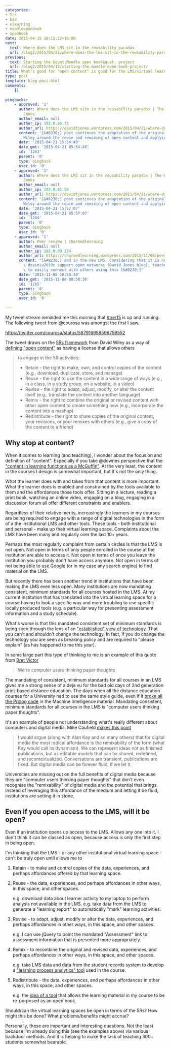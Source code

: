 ```yaml
---
categories:
- 5rs
- bad
- elearning
- moodleopenbook
- openbook
date: 2015-04-15 10:15:12+10:00
next:
  text: Where does the LMS sit in the reusability paradox
  url: /blog2/2015/04/21/where-does-the-lms-sit-in-the-reusability-paradox/
previous:
  text: Starting the &quot;Moodle open book&quot; project
  url: /blog2/2015/04/13/starting-the-moodle-open-book-project/
title: What's good for "open content" is good for the LMS/virtual learning space?
type: post
template: blog-post.html
comments:
    []
    
pingbacks:
    - approved: '1'
      author: Where does the LMS site in the reusability paradox | The Weblog of (a) David
        Jones
      author_email: null
      author_ip: 192.0.86.73
      author_url: https://davidtjones.wordpress.com/2015/04/21/where-does-the-lms-site-in-the-reusability-paradox/
      content: '[&#8230;] post continues the adaptation of the original work of David
        Wiley around the reuse and remixing of open content and applying that [&#8230;]'
      date: '2015-04-21 15:54:49'
      date_gmt: '2015-04-21 05:54:49'
      id: '1263'
      parent: '0'
      type: pingback
      user_id: '0'
    - approved: '1'
      author: Where does the LMS sit in the reusability paradox | The Weblog of (a) David
        Jones
      author_email: null
      author_ip: 192.0.81.50
      author_url: https://davidtjones.wordpress.com/2015/04/21/where-does-the-lms-sit-in-the-reusability-paradox/
      content: '[&#8230;] post continues the adaptation of the original work of David
        Wiley around the reuse and remixing of open content and applying that [&#8230;]'
      date: '2015-04-21 15:57:07'
      date_gmt: '2015-04-21 05:57:07'
      id: '1264'
      parent: '0'
      type: pingback
      user_id: '0'
    - approved: '1'
      author: Peer review | charmedlearning
      author_email: null
      author_ip: 192.0.99.224
      author_url: https://charmedlearning.wordpress.com/2015/11/08/peer-review/
      content: "[&#8230;] and in the new LMS. Considering that it is new and that an LMS\
        \ doesn\u2019t support open networks (David Jones blog), teachers have been unable\
        \ to easily connect with others using this [&#8230;]"
      date: '2015-11-08 10:58:30'
      date_gmt: '2015-11-08 00:58:30'
      id: '1265'
      parent: '0'
      type: pingback
      user_id: '0'
    
---
```

My tweet stream reminded me this morning that [#oer15](https://oer15.oerconf.org/) is up and running. The following tweet from @courosa was amongst the first I saw.

https://twitter.com/courosa/status/587916958596759552

The tweet draws on the [5Rs framework](http://opencontent.org/blog/archives/3221) from David Wiley as a way of [defining "open content"](http://www.opencontent.org/definition/) as having a license that allows others

> to engage in the 5R activities:
> 
> - Retain - the right to make, own, and control copies of the content (e.g., download, duplicate, store, and manage)
> - Reuse - the right to use the content in a wide range of ways (e.g., in a class, in a study group, on a website, in a video)
> - Revise - the right to adapt, adjust, modify, or alter the content itself (e.g., translate the content into another language)
> - Remix - the right to combine the original or revised content with other open content to create something new (e.g., incorporate the content into a mashup)
> - Redistribute - the right to share copies of the original content, your revisions, or your remixes with others (e.g., give a copy of the content to a friend)

## Why stop at content?

When it comes to learning (and teaching), I wonder about the focus on and definition of "content". Especially if you take @downes perspective that the ["content in learning functions as a McGuffin"](http://www.downes.ca/post/60797). At the very least, the content in the courses I design is somewhat important, but it's not the only thing.

What the learner does with and takes from that content is more important. What the learner does is enabled and constrained by the tools available to them and the affordances those tools offer. Sitting in a lecture, reading a print book, watching an online video, engaging on a blog, engaging in a discussion forum all offer different constraints and enablers.

Regardless of their relative merits, increasingly the learners in my courses are being required to engage with a range of digital technologies in the form of a the institutional LMS and other tools. These tools - both institutional and personal - make up their virtual learning space. Complaints about the LMS have been many and regularly over the last 10+ years.

Perhaps the most regularly complaint from certain circles is that the LMS is not open. Not open in terms of only people enrolled in the course at the institution are able to access it. Not open in terms of once you leave the institution you probably don't have access anymore. Not open in terms of not being able to use Google (or in my case any search engine) to find material on the LMS.

But recently there has been another trend in institutions that have been making the LMS even less open. Many institutions are now mandating consistent, minimum standards for all courses hosted in the LMS. At my current institution that has translated into the virtual learning space for a course having to look a specific way and more troubling to use specific locally produced tools (e.g. a particular way for presenting assessment information and a study schedule).

What's worse is that this mandated consistent set of minimum standards is being seen through the lens of an ["established" view of technology](/blog2/2014/09/21/breaking-bad-to-bridge-the-realityrhetoric-chasm/#affordances). That you can't and shouldn't change the technology. In fact, if you do change the technology you are seen as breaking policy and are required to "please explain" (as has happened to me this year).

In some large part this type of thinking to me is an example of this quote from [Bret Victor](http://www.makingthings.io/were-computer-users-thinking-paper-thoughts/)

> We're computer users thinking paper thoughts

The mandating of consistent, minimum standards for all courses in an LMS gives me a strong sense of a deja vu for the bad old days of 2nd generation print-based distance education. The days when all the distance education courses for a University had to use the same style guide, even if it [broke all the Prolog code](/blog2/publications/computing-by-distance-education-problems-and-solutions/#fields) in the Machine Intelligence material. Mandating consistent, minimum standards for all courses in the LMS is "computer users thinking paper thoughts".

It's an example of people not understanding what's really different about computers and digital media. Mike Caufield [makes this point](http://hapgood.us/2015/03/26/paper-thoughts-and-the-remix-hypothesis/)

> I would argue (along with Alan Kay and so many others) that for digital media the most radical affordance is the remixability of the form (what Kay would call its dynamism). We can represent ideas not as finished publications, but as editable models that can be shared, redefined, and recontextualized. Conversations are transient, publications are fixed. But digital media can be forever fluid, if we let it.

Universities are missing out on the full benefits of digital media because they are "computer users thinking paper thoughts" that don't even recognise the "remixability" of digital media and the potential that brings. Instead of leveraging this affordance of the medium and letting it be fluid, institutions are setting it in stone.

## Even if you open access to the LMS, will it be open?

Even if an institution opens up access to the LMS. Allows any one into it. I don't think it can be classed as open, because access is only the first step in being open.

I'm thinking that the LMS - or any other institutional virtual learning space - can't be truly open until allows me to

1. Retain - to make and control copies of the data, experiences, and perhaps affordances offered by that learning space.
2. Reuse - the data, experiences, and perhaps affordances in other ways, in this space, and other spaces.
    
    e.g. download data about learner activity to my laptop to perform analysis not available in the LMS. e.g. take data from the LMS to generate a "learning report" to automatically "mark" learning activities.
    
3. Revise - to adapt, adjust, modify or alter the data, experiences, and perhaps affordances in other ways, in this space, and other spaces.
    
    e.g. I can use jQuery to point the mandated "Assessment" link to assessment information that is presented more appropriately.
    
4. Remix - to recombine the original and revised data, experiences, and perhaps affordances in other ways, in this space, and other spaces.
    
    e.g. take LMS data and data from the student records system to develop a ["learning process analytics" tool](/blog2/2015/01/23/adding-some-learning-process-analytics-to-edc3100/) used in the course.
    
5. Redistribute - the data, experiences, and perhaps affordances in other ways, in this space, and other spaces.
    
    e.g. the [idea of a tool](/blog2/the-moodle-open-book-module-project/) that allows the learning material in my course to be re-purposed as an open book.
    

Should/can the virtual learning spaces be open in terms of the 5Rs? How might this be done? What problems/benefits might accrue?

Personally, these are important and interesting questions. Not the least because I'm already doing this (see the examples above) via various backdoor methods. And it is helping to make the task of teaching 300+ students somewhat bearable.